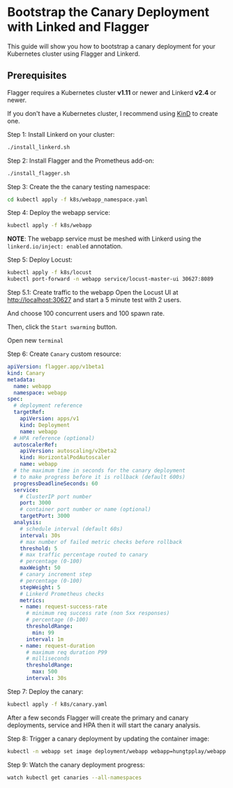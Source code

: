 # Bootstrap the Canary Deployment with Linked and Flagger

This guide will show you how to bootstrap a canary deployment for your Kubernetes cluster using Flagger and Linkerd.

## Prerequisites

Flagger requires a Kubernetes cluster **v1.11** or newer and Linkerd **v2.4** or newer.

If you don't have a Kubernetes cluster, I recommend using [KinD](https://kind.sigs.k8s.io/) to create one.

Step 1: Install Linkerd on your cluster:

```bash
./install_linkerd.sh
```

Step 2: Install Flagger and the Prometheus add-on:

```bash
./install_flagger.sh
```

Step 3: Create the the canary testing namespace:

```bash
cd kubectl apply -f k8s/webapp_namespace.yaml
```

Step 4: Deploy the webapp service:

```bash
kubectl apply -f k8s/webapp
```

<span class="noteStrong">**NOTE**</span>: The webapp service must be meshed with Linkerd using the `linkerd.io/inject: enabled` annotation.

Step 5: Deploy Locust:

```bash
kubectl apply -f k8s/locust
kubectl port-forward -n webapp service/locust-master-ui 30627:8089
```

Step 5.1: Create traffic to the webapp
Open the Locust UI at <http://localhost:30627> and start a 5 minute test with 2 users.

And choose 100 concurrent users and 100 spawn rate.

Then, click the `Start swarming` button.

Open new `terminal`

Step 6: Create `Canary` custom resource:

```yaml
apiVersion: flagger.app/v1beta1
kind: Canary
metadata:
  name: webapp
  namespace: webapp
spec:
  # deployment reference
  targetRef:
    apiVersion: apps/v1
    kind: Deployment
    name: webapp
  # HPA reference (optional)
  autoscalerRef:
    apiVersion: autoscaling/v2beta2
    kind: HorizontalPodAutoscaler
    name: webapp
  # the maximum time in seconds for the canary deployment
  # to make progress before it is rollback (default 600s)
  progressDeadlineSeconds: 60
  service:
    # ClusterIP port number
    port: 3000
    # container port number or name (optional)
    targetPort: 3000
  analysis:
    # schedule interval (default 60s)
    interval: 30s
    # max number of failed metric checks before rollback
    threshold: 5
    # max traffic percentage routed to canary
    # percentage (0-100)
    maxWeight: 50
    # canary increment step
    # percentage (0-100)
    stepWeight: 5
    # Linkerd Prometheus checks
    metrics:
    - name: request-success-rate
      # minimum req success rate (non 5xx responses)
      # percentage (0-100)
      thresholdRange:
        min: 99
      interval: 1m
    - name: request-duration
      # maximum req duration P99
      # milliseconds
      thresholdRange:
        max: 500
      interval: 30s
```

Step 7: Deploy the canary:

```bash
kubectl apply -f k8s/canary.yaml
```

After a few seconds Flagger will create the primary and canary deployments, service and HPA then it will start the canary analysis.

Step 8: Trigger a canary deployment by updating the container image:

```bash
kubectl -n webapp set image deployment/webapp webapp=hungtpplay/webapp:1.0.6
```

Step 9: Watch the canary deployment progress:

```bash
watch kubectl get canaries --all-namespaces
```
